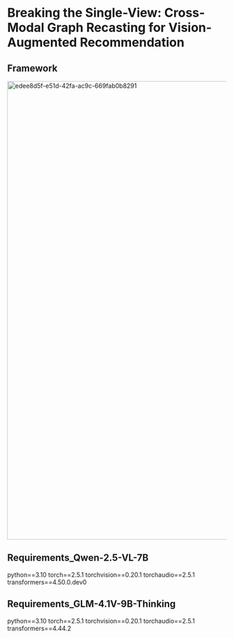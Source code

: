 # Breaking the Single-View: Cross-Modal Graph Recasting for Vision-Augmented Recommendation
## Framework
<img width="2856" height="1052" alt="edee8d5f-e51d-42fa-ac9c-669fab0b8291" src="https://github.com/user-attachments/assets/a7033603-83e6-4ed9-a9a7-0817add1abfc" />

## Requirements_Qwen-2.5-VL-7B
python==3.10
torch==2.5.1
torchvision==0.20.1
torchaudio==2.5.1
transformers==4.50.0.dev0

## Requirements_GLM-4.1V-9B-Thinking
python==3.10
torch==2.5.1
torchvision==0.20.1
torchaudio==2.5.1
transformers==4.44.2
